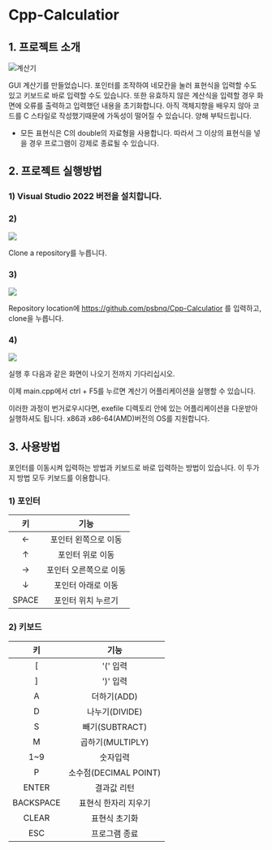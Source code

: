 # Cpp-Calculatior

## 1. 프로젝트 소개
![계산기](https://blog.kakaocdn.net/dn/qG7Js/btrsrmhEfEj/BMpSJzPMcvootvkro59KYk/img.gif)

GUI 계산기를 만들었습니다. 포인터를 조작하여 네모칸을 눌러 표현식을 입력할 수도 있고 키보드로 바로 입력할 수도 있습니다. 
또한 유효하지 않은 계산식을 입력할 경우 화면에 오류를 출력하고 입력했던 내용을 초기화합니다. 아직 객체지향을 배우지 않아 코드를 C 스타일로 작성했기때문에 가독성이 떨어질 수 있습니다. 양해 부탁드립니다.

* 모든 표현식은 C의 double의 자료형을 사용합니다. 따라서 그 이상의 표현식을 넣을 경우 프로그램이 강제로 종료될 수 있습니다.

## 2. 프로젝트 실행방법
### 1) Visual Studio 2022 버전을 설치합니다.

### 2)
![](https://img1.daumcdn.net/thumb/R1280x0/?scode=mtistory2&fname=https%3A%2F%2Fblog.kakaocdn.net%2Fdn%2FbEEYAt%2FbtrsrUd2mT7%2F0W0SAZbaWLOYRaYo5b20xk%2Fimg.jpg)

Clone a repository를 누릅니다.

### 3)
![](https://img1.daumcdn.net/thumb/R1280x0/?scode=mtistory2&fname=https%3A%2F%2Fblog.kakaocdn.net%2Fdn%2Fm0Ejc%2FbtrslWDXfRg%2Fa54Q36o0s4FdzkSUeJapwK%2Fimg.jpg)

Repository location에 https://github.com/psbnq/Cpp-Calculatior 를 입력하고, clone을 누릅니다.

### 4)
![](https://img1.daumcdn.net/thumb/R1280x0/?scode=mtistory2&fname=https%3A%2F%2Fblog.kakaocdn.net%2Fdn%2F2oQLj%2FbtrssvdYdq5%2FPKKyesTTmv6KueQ7kAkysK%2Fimg.png)

실행 후 다음과 같은 화면이 나오기 전까지 기다리십시오. 

이제 main.cpp에서 ctrl + F5를 누르면 계산기 어플리케이션을 실행할 수 있습니다.

이러한 과정이 번거로우시다면, exefile 디렉토리 안에 있는 어플리케이션을 다운받아 실행하셔도 됩니다. x86과 x86-64(AMD)버전의 OS를 지원합니다.

## 3. 사용방법

포인터를 이동시켜 입력하는 방법과 키보드로 바로 입력하는 방법이 있습니다. 이 두가지 방법 모두 키보드를 이용합니다.

### 1) 포인터

|키|기능|
|:---:|:---:|
|←|포인터 왼쪽으로 이동| 
|↑|포인터 위로 이동|
|→|포인터 오른쪽으로 이동|
|↓|포인터 아래로 이동|
|SPACE|포인터 위치 누르기|

### 2) 키보드

|키|기능|
|:---:|:---:|
|[|'(' 입력|
|]|')' 입력|
|A|더하기(ADD)|
|D|나누기(DIVIDE)|
|S|빼기(SUBTRACT)|
|M|곱하기(MULTIPLY)|
|1~9|숫자입력|
|P|소수점(DECIMAL POINT)|
|ENTER|결과값 리턴|
|BACKSPACE|표현식 한자리 지우기|
|CLEAR|표현식 초기화|
|ESC|프로그램 종료|
